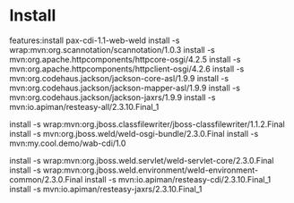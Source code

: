 # Install

features:install pax-cdi-1.1-web-weld
install -s wrap:mvn:org.scannotation/scannotation/1.0.3
install -s mvn:org.apache.httpcomponents/httpcore-osgi/4.2.5
install -s mvn:org.apache.httpcomponents/httpclient-osgi/4.2.6
install -s mvn:org.codehaus.jackson/jackson-core-asl/1.9.9
install -s mvn:org.codehaus.jackson/jackson-mapper-asl/1.9.9
install -s mvn:org.codehaus.jackson/jackson-jaxrs/1.9.9
install -s mvn:io.apiman/resteasy-all/2.3.10.Final_1

install -s wrap:mvn:org.jboss.classfilewriter/jboss-classfilewriter/1.1.2.Final
install -s mvn:org.jboss.weld/weld-osgi-bundle/2.3.0.Final
install -s mvn:my.cool.demo/wab-cdi/1.0

install -s wrap:mvn:org.jboss.weld.servlet/weld-servlet-core/2.3.0.Final
install -s wrap:mvn:org.jboss.weld.environment/weld-environment-common/2.3.0.Final
install -s mvn:io.apiman/resteasy-cdi/2.3.10.Final_1
install -s mvn:io.apiman/resteasy-jaxrs/2.3.10.Final_1